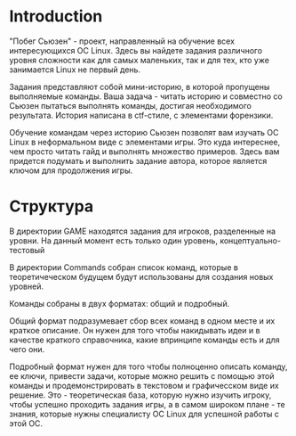 # Introduction

"Побег Сьюзен" - проект, направленный на обучение всех интересующихся ОС Linux. Здесь вы найдете задания различного уровня сложности как для самых маленьких, так и для тех, кто уже занимается Linux не первый день.

Задания представляют собой мини-историю, в которой пропущены выполняемые команды. Ваша задача - читать историю и совместно со Сьюзен пытаться выполнять команды, достигая необходимого результата. История написана в ctf-стиле, с элементами форензики.

Обучение командам через историю Сьюзен позволят вам изучать ОС Linux в неформальном виде с элементами игры. Это куда интереснее, чем просто читать гайд и выполнять множество примеров. Здесь вам придется подумать и выполнить задание автора, которое является ключом для продолжения игры.

# Структура

В директории GAME находятся задания для игроков, разделенные на уровни. На данный момент есть только один уровень, концептуально-тестовый

В директории Commands собран список команд, которые в теоретичеческом будущем будут использованы для создания новых уровней.

Команды собраны в двух форматах: общий и подробный.

Общий формат подразумевает сбор всех команд в одном месте и их краткое описание. Он нужен для того чтобы накидывать идеи и в качестве краткого справочника, какие впринципе команды есть и для чего они.

Подробный формат нужен для того чтобы полноценно описать команду, ее ключи, привести задачи, которые можно решить с помощью этой команды и продемонстрировать в текстовом и графичесском виде их решение. Это - теоретическая база, которую нужно изучить игроку, чтобы успешно проходить задания игры, а в самом широком плане - те знания, которые нужны специалисту ОС Linux для успешной работы с этой ОС.